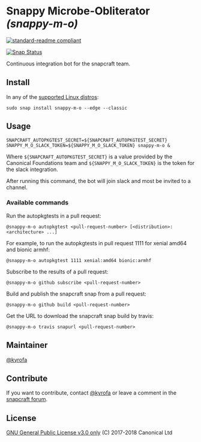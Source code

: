 # Snappy Microbe-Obliterator _(snappy-m-o)_

[![standard-readme compliant](https://img.shields.io/badge/readme%20style-standard-brightgreen.svg?style=flat)](https://github.com/RichardLitt/standard-readme)

[![Snap Status](https://build.snapcraft.io/badge/elopio/snappy-m-o.svg)](https://build.snapcraft.io/user/elopio/snappy-m-o)

Continuous integration bot for the snapcraft team.

## Install

In any of the [supported Linux distros](https://snapcraft.io/docs/core/install):

```
sudo snap install snappy-m-o --edge --classic
```

## Usage

```
SNAPCRAFT_AUTOPKGTEST_SECRET=${SNAPCRAFT_AUTOPKGTEST_SECRET} SNAPPY_M_O_SLACK_TOKEN=${SNAPPY_M_O_SLACK_TOKEN} snappy-m-o &
```

Where `${SNAPCRAFT_AUTOPKGTEST_SECRET}` is a value provided by the Canonical
Foundations team and `${SNAPPY_M_O_SLACK_TOKEN}` is the token for the slack
integration.

After running this command, the bot will join slack and most be invited to a
channel.

### Available commands

Run the autopkgtests in a pull request:

    @snappy-m-o autopkgtest <pull-request-number> [<distribution>:<architecture> ...]

For example, to run the autopkgtests in pull request 1111 for xenial amd64 and bionic armhf:

    @snappy-m-o autopkgtest 1111 xenial:amd64 bionic:armhf

Subscribe to the results of a pull request:

    @snappy-m-o github subscribe <pull-request-number>

Build and publish the snapcraft snap from a pull request:

    @snappy-m-o github build <pull-request-number>

Get the URL to download the snapcraft snap build by travis:

    @snappy-m-o travis snapurl <pull-request-number>

## Maintainer

[@kyrofa](https://github.com/kyrofa/)

## Contribute

If you want to contribute, contact [@kyrofa](https://github.com/kyrofa/) or
leave a comment in the [snapcraft forum](https://forum.snapcraft.io/).

## License

[GNU General Public License v3.0 only](LICENSE) (C) 2017-2018 Canonical Ltd
